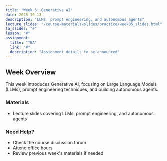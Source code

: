 ```yaml
---
title: "Week 5: Generative AI"
date: 2025-10-13
description: "LLMs, prompt engineering, and autonomous agents"
lecture_slides: "/course-materials/slides/practice/week05_slides.html"
ta_slides: "#"
lesson: "#"
assignment:
  title: "TBA"
  link: "#"
  description: "Assignment details to be announced"
---
```


## Week Overview

This week introduces Generative AI, focusing on Large Language Models (LLMs), prompt engineering techniques, and building autonomous agents.

### Materials

- Lecture slides covering LLMs, prompt engineering, and autonomous agents

### Need Help?

- Check the course discussion forum
- Attend office hours
- Review previous week's materials if needed
